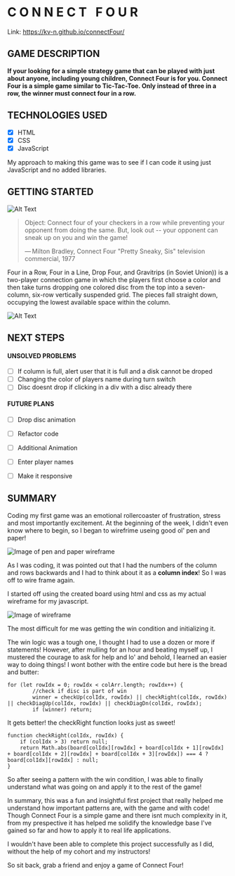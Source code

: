 # C O N N E C T &nbsp;  F O U R

Link: https://kv-n.github.io/connectFour/

## GAME DESCRIPTION

**If your looking for a simple strategy game that can be played with just about anyone, including young children, Connect Four is for you. Connect Four is a simple game similar to Tic-Tac-Toe. Only instead of three in a row, the winner must connect four in a row.**


## TECHNOLOGIES USED

- [x] HTML
- [x] CSS
- [x] JavaScript

My approach to making this game was to see if I can code it using just JavaScript and no added libraries.


## GETTING STARTED

![Alt Text](https://i.imgur.com/xIcAYrh.png)

>Object: Connect four of your checkers in a row while preventing your opponent from doing the same. But, look out -- your opponent can sneak up on you and win the game!
>
>  — Milton Bradley, Connect Four "Pretty Sneaky, Sis" television commercial, 1977

Four in a Row, Four in a Line, Drop Four, and Gravitrips (in Soviet Union)) is a two-player connection game in which the players first choose a color and then take turns dropping one colored disc from the top into a seven-column, six-row vertically suspended grid. The pieces fall straight down, occupying the lowest available space within the column.


![Alt Text](https://upload.wikimedia.org/wikipedia/commons/a/ad/Connect_Four.gif)



## NEXT STEPS

 
 
#### UNSOLVED PROBLEMS

- [ ] If column is full, alert user that it is full and a disk cannot be droped
- [ ] Changing the color of players name during turn switch
- [ ] Disc doesnt drop if clicking in a div with a disc already there

#### FUTURE PLANS

- [ ] Drop disc animation
- [ ] Refactor code
- [ ] Additional Animation
- [ ] Enter player names
- [ ] Make it responsive

 
## SUMMARY
Coding my first game was an emotional rollercoaster of frustration, stress and most importantly excitement. At the beginning of the week, I didn't even know where to begin, so I began to wirefrime useing good ol' pen and paper!

![Image of pen and paper wireframe](https://i.imgur.com/hRv1PJK.jpg)
 
As I was coding, it was pointed out that I had the numbers of the column and rows backwards and I had to think about it as a **column index**! So I was off to wire frame again. 

I started off using the created board using html and css as my actual wireframe for my javascript. 

![Image of wireframe](https://i.imgur.com/LHuyBsF.png)
 
The most difficult for me was getting the win condition and initializing it.

The win logic was a tough one, I thought I had to use a dozen or more if statements! However, after mulling for an hour and beating myself up, I mustered the courage to ask for help and lo' and behold, I learned an easier way to doing things! I wont bother with the entire code but here is the bread and butter: 

```
for (let rowIdx = 0; rowIdx < colArr.length; rowIdx++) {
        //check if disc is part of win
        winner = checkUp(colIdx, rowIdx) || checkRight(colIdx, rowIdx) || checkDiagUp(colIdx, rowIdx) || checkDiagDn(colIdx, rowIdx);
        if (winner) return;
```

It gets better! the checkRight function looks just as sweet!

```
function checkRight(colIdx, rowIdx) {
    if (colIdx > 3) return null;
    return Math.abs(board[colIdx][rowIdx] + board[colIdx + 1][rowIdx] + board[colIdx + 2][rowIdx] + board[colIdx + 3][rowIdx]) === 4 ? board[colIdx][rowIdx] : null;
}
```

So after seeing a pattern with the win condition, I was able to finally understand what was going on and apply it to the rest of the game!

In summary, this was a fun and insightful first project that really helped me understand how important patterns are, with the game and with code! Though Connect Four is a simple game and there isnt much complexity in it, from my prespective it has helped me solidify the knowledge base I've gained so far and how to apply it to real life applications.

I wouldn't have been able to complete this project successfully as I did, without the help of my cohort and my instructors! 

So sit back, grab a friend and enjoy a game of Connect Four!